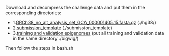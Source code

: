 Download and decompress the challenge data and put them in the corresponding directories:
* 1.[GRCh38_no_alt_analysis_set_GCA_000001405.15.fasta.gz](https://www.synapse.org/#!Synapse:syn18143949) (./hg38/)
* 2.[submission_template](https://www.synapse.org/#!Synapse:syn18145317) (./submission_template)
* 3.[training and validation epigenomes](https://www.synapse.org/#!Synapse:syn18143300) (put all training and validation data in the same directory ./bigwig/)

Then follow the steps in bash.sh
